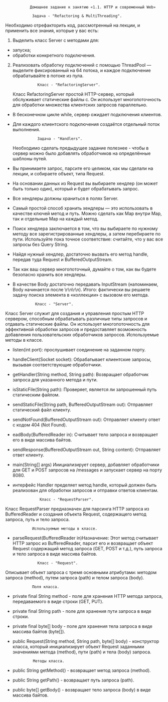                Домашнее задание к занятию «1.1. HTTP и современный Web»

                Задача - "Refactoring & MultiThreading".
Необходимо отрефакторить код, рассмотренный на лекции, и применить все 
знания, которые у вас есть:

1. Выделить класс Server с методами для:

- запуска;
- обработки конкретного подключения.
2. Реализовать обработку подключений с помощью ThreadPool — выделите фиксированный на 64 потока, и каждое подключение обрабатывайте в потоке из пула.  

                  Класс - "RefactoringServer".     

    Класс RefactoringServer простой HTTP-сервер, который обслуживает статические файлы с. Он использует многопоточность для обработки множества клиентских запросов параллельно.   
-  В бесконечном цикле while, сервер ожидает подключения клиентов.
-  Для каждого клиентского подключения создаётся отдельный поток выполнения. 


 
                  Задача - "Handlers".
    Необходимо сделать предыдущее задание полезнее - чтобы в сервер можно было добавлять обработчиков на определённые шаблоны путей.    

-  Вы принимаете запрос, парсите его целиком, как мы сделали на лекции, и собираете объект, типа Request.
-  На основании данных из Request вы выбираете хендлер (он может быть только один), который и будет обрабатывать запрос.
-  Все хендлеры должны храниться в полях Server.
-  Самый простой способ хранить хендлеры — это использовать в качестве ключей метод и путь. Можно сделать как Map внутри Map, так и отдельные Map на каждый метод.
-  Поиск хендлера заключается в том, что вы выбираете по нужному методу все зарегистрированные хендлеры, а затем перебираете по пути. Используйте пока точное соответствие: считайте, что у вас все запросы без Query String.
-  Найдя нужный хендлер, достаточно вызвать его метод handle, передав туда Request и BufferedOutputStream.
-  Так как ваш сервер многопоточный, думайте о том, как вы будете безопасно хранить все хендлеры.
-  В качестве Body достаточно передавать InputStream (напоминаем, Body начинается после \r\n\r\n).
Итого: фактически вы решаете задачу поиска элемента в «коллекции» с вызовом его метода.   

                 Класс - "Server".

Класс Server служит для создания и управления простым HTTP сервером, способным обрабатывать различные типы запросов и отдавать статические файлы. Он использует многопоточность для эффективной обработки запросов и предоставляет возможность добавления пользовательских обработчиков запросов. 
                Используемые методы в классе.

-   listen(int port): прослушивает соединение на заданном порту.
-   handleClient(Socket socket): Обрабатывает клиентские запросы, вызывая соответствующие обработчики. 
-   getHandler(String method, String path): Возвращает обработчик запроса для указанного метода и пути.
-   isStaticFile(String path): Проверяет, является ли запрошенный путь статическим файлом.
-   sendStaticFile(String path, BufferedOutputStream out): Отправляет статический файл клиенту.
-   sendNotFound(BufferedOutputStream out): Отправляет клиенту ответ с кодом 404 (Not Found).   
-   eadBody(BufferedReader in): Считывает тело запроса и возвращает его в виде массива байтов.
-   sendResponse(BufferedOutputStream out, String content): Отправляет ответ клиенту. 
-   main(String[] args) Ииициализирует сервер, добавляет обработчики для GET и POST запросов на /messages и запускает сервер на порту 8080. 
-    интерфейс Handler пределяет метод handle, который должен быть реализован для обработки запросов и отправки ответов клиентам.                                

                     Класс - "RequestParser".  


Класс RequestParser предназначен для парсинга HTTP запроса из BufferedReader и создания объекта Request, содержащего метод запроса, путь и тело запроса.

                Используемые методы в классе.

-   parseRequest(BufferedReader in)Назначение: Этот метод считывает HTTP запрос из BufferedReader, парсит его и возвращает объект Request содержащий метод запроса (GET, POST и т.д.), путь запроса и тело запроса в виде массива байтов.  

                   Класс - "Request".

Описывает объект запроса с тремя основными атрибутами: методом запроса (method), путем запроса (path) и телом запроса (body).

                Поля класса.

-   private final String method - поле для хранения HTTP метода запроса, передаваемого в виде строки (GET,  PUT).
-   private final String path - поле для хранения пути запроса в виде строки.
-   private final byte[] body - поле для хранения тела запроса в виде массива байтов (byte[]). 
-   public Request(String method, String path, byte[] body) - конструктор класса, который инициализирует объект Request заданными значениями метода (method), пути (path) и тела (body) запроса.

                 Методы класса.

-   public String getMethod() - возвращает метод запроса (method).
-   public String getPath() - возвращает путь запроса (path).
-   public byte[] getBody() - возвращает тело запроса (body) в виде массива байтов.                 